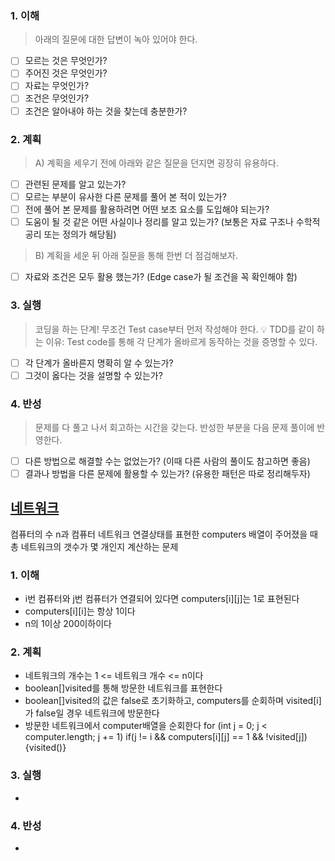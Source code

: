 ### 1. 이해
> 아래의 질문에 대한 답변이 녹아 있어야 한다.

- [ ] 모르는 것은 무엇인가?
- [ ] 주어진 것은 무엇인가?
- [ ] 자료는 무엇인가?
- [ ] 조건은 무엇인가?
- [ ] 조건은 알아내야 하는 것을 찾는데 충분한가?

### 2. 계획
> A) 계획을 세우기 전에 아래와 같은 질문을 던지면 굉장히 유용하다.

- [ ] 관련된 문제를 알고 있는가?
- [ ] 모르는 부분이 유사한 다른 문제를 풀어 본 적이 있는가?
- [ ] 전에 풀어 본 문제를 활용하려면 어떤 보조 요소를 도입해야 되는가?
- [ ] 도움이 될 것 같은 어떤 사실이나 정리를 알고 있는가? (보통은 자료 구조나 수학적 공리 또는 정의가 해당됨)

> B) 계획을 세운 뒤 아래 질문을 통해 한번 더 점검해보자.

- [ ] 자료와 조건은 모두 활용 했는가? (Edge case가 될 조건을 꼭 확인해야 함)

### 3. 실행
> 코딩을 하는 단계! 무조건 Test case부터 먼저 작성해야 한다.
💡 TDD를 같이 하는 이유: Test code를 통해 각 단계가 올바르게 동작하는 것을 증명할 수 있다.

- [ ] 각 단계가 올바른지 명확히 알 수 있는가?
- [ ] 그것이 옳다는 것을 설명할 수 있는가?

### 4. 반성
> 문제를 다 풀고 나서 회고하는 시간을 갖는다. 반성한 부분을 다음 문제 풀이에 반영한다.

- [ ] 다른 방법으로 해결할 수는 없었는가? (이때 다른 사람의 풀이도 참고하면 좋음)
- [ ] 결과나 방법을 다른 문제에 활용할 수 있는가? (유용한 패턴은 따로 정리해두자)

## [네트워크](https://school.programmers.co.kr/learn/courses/30/lessons/43162)
컴퓨터의 수 n과 컴퓨터 네트워크 연결상태를 표현한 computers 배열이 주어졌을 때 총 네트워크의 갯수가 몇 개인지 계산하는 문제 

### 1. 이해
- i번 컴퓨터와 j번 컴퓨터가 연결되어 있다면 computers[i][j]는 1로 표현된다 
- computers[i][i]는 항상 1이다
- n의 1이상 200이하이다 

### 2. 계획
- 네트워크의 개수는 1 <= 네트워크 개수 <= n이다 
- boolean[]visited를 통해 방문한 네트워크를 표현한다 
- boolean[]visited의 값은 false로 초기화하고, computers를 순회하며 visited[i]가 false일 경우 네트워크에 방문한다 
- 방문한 네트워크에서 computer배열을 순회한다 for (int j = 0; j < computer.length; j += 1) if(j != i && computers[i][j] == 1 && !visited[j]) {visited()} 

### 3. 실행
- 

### 4. 반성
-
